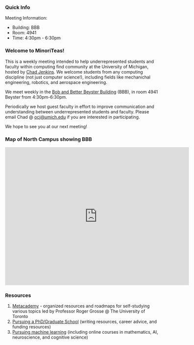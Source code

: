 
### Quick Info
Meeting Information:
* Building: BBB
* Room: 4941
* Time: 4:30pm - 6:30pm

### Welcome to MinoriTeas!
This is a weekly meeting intended to help underrepresented students and faculty within computing find community at the University of Michigan, hosted by [Chad Jenkins](https://web.eecs.umich.edu/~ocj/). We welcome students from any computing discipline (not just computer science!), including fields like mechanichal engineering, robotics, and aerospace engineering. 

We meet weekly in the [Bob and Better Beyster Building](https://goo.gl/maps/XG6JvjCKCUYCFmCg8) (BBB), in room 4941 Beyster from 4:30pm-6:30pm. 


Periodically we host guest faculty in effort to improve communication and understanding between underrepresented students and faculty. Please email Chad @ <a href="mailto:socj@umich.edu" >ocj@umich.edu</a> if you are interested in participating.

We hope to see you at our next meeting!

### Map of North Campus showing BBB
<iframe src="https://www.google.com/maps/embed?pb=!1m14!1m8!1m3!1d11805.284332560563!2d-83.716372!3d42.2930138!3m2!1i1024!2i768!4f13.1!3m3!1m2!1s0x0%3A0x72e1a6c1f9d48d42!2sBob%20and%20Betty%20Beyster%20Building!5e0!3m2!1sen!2sus!4v1582833221846!5m2!1sen!2sus" width="600" height="450" frameborder="0" style="border:0;" allowfullscreen=""></iframe>

### Resources

1. [Metacademy](https://metacademy.org/) - organized resources and roadmaps for self-studying various topics led by Professor Roger Grosse @ The University of Toronto
1. [Pursuing a PhD/Graduate School](https://wcarvalho.github.io/Phd-Resources/) (writing resources, career advice, and funding resources)
1. [Pursuing machine learning](https://wcarvalho.github.io/ML-Brain-Resources/) (including online courses in mathematics, AI, neuroscience, and cognitive science)

